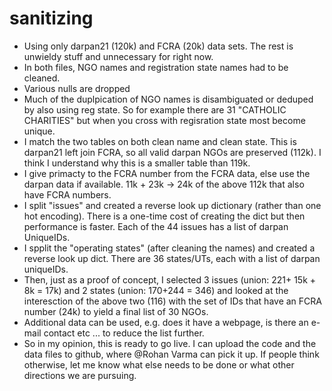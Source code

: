 # sanitizing

* Using only darpan21 (120k) and FCRA  (20k) data sets. The rest is unwieldy stuff and unnecessary for right now.
* In both files, NGO names and registration state names had to be cleaned.
* Various nulls are dropped
* Much of the duplpication of NGO names is disambiguated or deduped by also using reg state. So for example there are 31 "CATHOLIC CHARITIES" but when you cross with regisration state most become unique.
* I match the two tables on both clean name and clean state. This is darpan21 left join FCRA, so all valid darpan NGOs are preserved (112k). I think I understand why this is a smaller table than 119k.
* I give primacty to the FCRA number from the FCRA data, else use the darpan data if available. 11k + 23k -> 24k of the above 112k that also have FCRA numbers.
* I split "issues" and created a reverse look up dictionary (rather than one hot encoding). There is a one-time cost of creating the dict but then performance is faster. Each of the 44 issues has a list of darpan UniqueIDs.
* I spplit the "operating states" (after cleaning the names) and created a reverse look up dict. There are 36 states/UTs, each with a list of darpan uniqueIDs.
* Then, just as a proof of concept, I selected 3 issues (union: 221+ 15k + 8k = 17k) and 2 states (union: 170+244 = 346) and looked at the interesction of the above two (116) with the set of IDs that have an FCRA number (24k) to yield a final list of 30 NGOs.
* Additional data can be used, e.g.  does it have a webpage, is there an e-mail contact etc ... to reduce the list further.
* So in my opinion, this is ready to go live. I can upload the code and the data files to github, where @Rohan Varma can pick it up. If people think otherwise, let me know what else needs to be done or what other directions we are pursuing.
